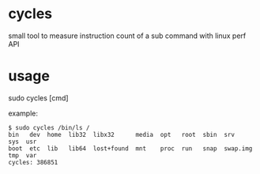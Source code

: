 # cycles
small tool to measure instruction count of a sub command with linux perf API

# usage

sudo cycles [cmd]

example:
```
$ sudo cycles /bin/ls /
bin   dev  home  lib32	libx32	    media  opt	 root  sbin  srv       sys  usr
boot  etc  lib	 lib64	lost+found  mnt    proc  run   snap  swap.img  tmp  var
cycles: 386851
```
